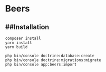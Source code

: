 Beers
=====

##Installation
--------------

```
composer install
yarn install
yarn build

php bin/console doctrine:database:create
php bin/console doctrine:migrations:migrate
php bin/console app:beers:import
```
